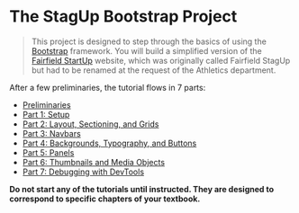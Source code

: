 # The StagUp Bootstrap Project
>This project is designed to step through the basics of using the [Bootstrap](http://getbootstrap.com) framework. You will build a simplified version of the [Fairfield StartUp](http://fairfieldstartup.fairfield.edu) website, which was originally called Fairfield StagUp but had to be renamed at the request of the Athletics department. 

After a few preliminaries, the tutorial flows in 7 parts:
* [Preliminaries](Preliminaries.md)
* [Part 1: Setup](Part1.md)
* [Part 2: Layout, Sectioning, and Grids](Part2.md)
* [Part 3: Navbars](Part3.md)
* [Part 4: Backgrounds, Typography, and Buttons](Part4.md)
* [Part 5: Panels](Part5.md)
* [Part 6: Thumbnails and Media Objects](Part6.md)
* [Part 7: Debugging with DevTools](Part7.md)

**Do not start any of the tutorials until instructed. They are designed to correspond to specific chapters of your textbook.**
